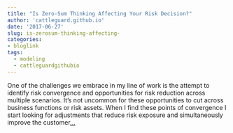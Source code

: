 ```yaml
---
title: "Is Zero-Sum Thinking Affecting Your Risk Decision?"
author: 'cattleguard.github.io'
date: '2017-06-27'
slug: is-zerosum-thinking-affecting-
categories:
- bloglink
tags:
  - modeling
  - cattleguardgithubio
---
```


One of the challenges we embrace in my line of work is the attempt to identify risk convergence and opportunities for risk reduction across multiple scenarios. It’s not uncommon for these opportunities to cut across business functions or risk assets. When I find these points of convergence I start looking for adjustments that reduce risk exposure and simultaneously improve the customer[... <i class="fas fa-external-link-alt"></i>](https://cattleguard.github.io/2017/06/27/zero-sum-bias/)

